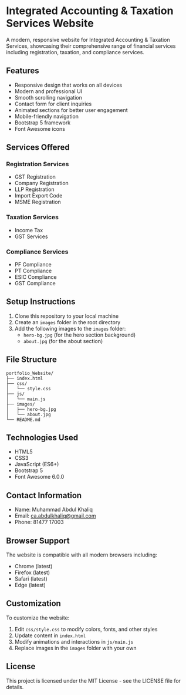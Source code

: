 # Integrated Accounting & Taxation Services Website

A modern, responsive website for Integrated Accounting & Taxation Services, showcasing their comprehensive range of financial services including registration, taxation, and compliance services.

## Features

- Responsive design that works on all devices
- Modern and professional UI
- Smooth scrolling navigation
- Contact form for client inquiries
- Animated sections for better user engagement
- Mobile-friendly navigation
- Bootstrap 5 framework
- Font Awesome icons

## Services Offered

### Registration Services
- GST Registration
- Company Registration
- LLP Registration
- Import Export Code
- MSME Registration

### Taxation Services
- Income Tax
- GST Services

### Compliance Services
- PF Compliance
- PT Compliance
- ESIC Compliance
- GST Compliance

## Setup Instructions

1. Clone this repository to your local machine
2. Create an `images` folder in the root directory
3. Add the following images to the `images` folder:
   - `hero-bg.jpg` (for the hero section background)
   - `about.jpg` (for the about section)

## File Structure

```
portfolio_Website/
├── index.html
├── css/
│   └── style.css
├── js/
│   └── main.js
├── images/
│   ├── hero-bg.jpg
│   └── about.jpg
└── README.md
```

## Technologies Used

- HTML5
- CSS3
- JavaScript (ES6+)
- Bootstrap 5
- Font Awesome 6.0.0

## Contact Information

- Name: Muhammad Abdul Khaliq
- Email: ca.abdulkhaliq@gmail.com
- Phone: 81477 17003

## Browser Support

The website is compatible with all modern browsers including:
- Chrome (latest)
- Firefox (latest)
- Safari (latest)
- Edge (latest)

## Customization

To customize the website:

1. Edit `css/style.css` to modify colors, fonts, and other styles
2. Update content in `index.html`
3. Modify animations and interactions in `js/main.js`
4. Replace images in the `images` folder with your own

## License

This project is licensed under the MIT License - see the LICENSE file for details. 
